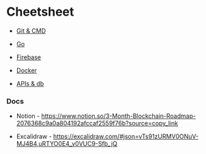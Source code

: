 # Cheetsheet

- [Git & CMD](README_GIT&CMD.md)

- [Go](README_GO.md)

- [Firebase](README_FIREBASE.md)

- [Docker](README_DOCKER.md)

- [APIs & db](README_API.md)





### Docs 

- Notion - https://www.notion.so/3-Month-Blockchain-Roadmap-2076368c9a0a804192afccaf2559f76b?source=copy_link

- Excalidraw - https://excalidraw.com/#json=vTs91zURMV0ONuV-MJ4B4,uRTYO0E4_v0VUC9-Sfb_jQ
